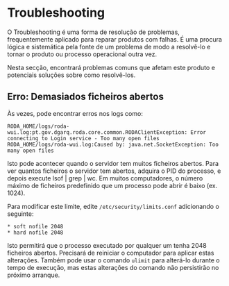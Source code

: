 # Troubleshooting

O Troubleshooting é uma forma de resolução de problemas, frequentemente aplicado para reparar produtos com falhas. É uma procura lógica e sistemática pela fonte de um problema de modo a resolvê-lo e tornar o produto ou processo operacional outra vez.

Nesta secção, encontrará problemas comuns que afetam este produto e potenciais soluções sobre como resolvê-los.

## Erro: Demasiados ficheiros abertos

Às vezes, pode encontrar erros nos logs como:

```
RODA_HOME/logs/roda-wui.log:pt.gov.dgarq.roda.core.common.RODAClientException: Error connecting to Login service - Too many open files
RODA_HOME/logs/roda-wui.log:Caused by: java.net.SocketException: Too many open files
```

Isto pode acontecer quando o servidor tem muitos ficheiros abertos. Para ver quantos ficheiros o servidor tem abertos, adquira o PID do processo, e depois execute lsof | grep <PID> | wc. Em muitos computadores, o número máximo de ficheiros predefinido que um processo pode abrir é baixo (ex. 1024).

Para modificar este limite, edite `/etc/security/limits.conf` adicionando o seguinte:

```
* soft nofile 2048
* hard nofile 2048
```

Isto permitirá que o processo executado por qualquer um tenha 2048 ficheiros abertos. Precisará de reiniciar o computador para aplicar estas alterações. Também pode usar o comando `ulimit` para alterá-lo durante o tempo de execução, mas estas alterações do comando não persistirão no próximo arranque.
